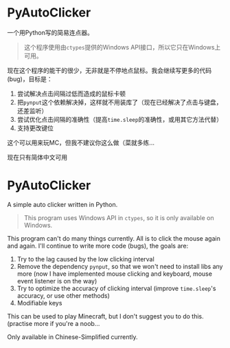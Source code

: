 # PyAutoClicker

一个用Python写的简易连点器。
> 这个程序使用由``ctypes``提供的Windows API接口，所以它只在Windows上可用。

现在这个程序的能干的很少，无非就是不停地点鼠标。我会继续写更多的代码(bug)，目标是：

1. 尝试解决点击间隔过低而造成的鼠标卡顿
2. 把`pynput`这个依赖解决掉，这样就不用装库了（现在已经解决了点击与键盘，还差监听）
3. 尝试优化点击间隔的准确性（提高`time.sleep`的准确性，或用其它方法代替）
4. 支持更改键位

这个可以用来玩MC，但我不建议你这么做（菜就多练...

现在只有简体中文可用

# PyAutoClicker

A simple auto clicker written in Python.

> This program uses Windows API in ``ctypes``, so it is only available on Windows.

This program can't do many things currently. All is to click the mouse again and again. I'll continue to write more code
(bugs), the goals are:

1. Try to the lag caused by the low clicking interval
2. Remove the dependency `pynput`, so that we won't need to install libs any more (now I have implemented mouse clicking
   and keyboard, mouse event listener is on the way)
3. Try to optimize the accuracy of clicking interval (improve `time.sleep`'s accuracy, or use other methods)
4. Modifiable keys

This can be used to play Minecraft, but I don't suggest you to do this. (practise more if you're a noob...

Only available in Chinese-Simplified currently.
